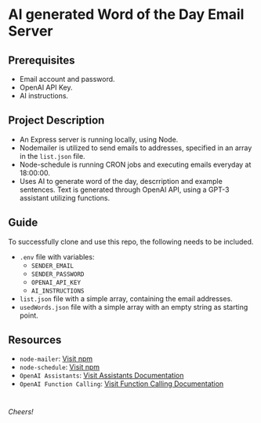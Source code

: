 # AI generated Word of the Day Email Server

## Prerequisites

- Email account and password.
- OpenAI API Key.
- AI instructions.

## Project Description

- An Express server is running locally, using Node.
- Nodemailer is utilized to send emails to addresses, specified in an array in the `list.json` file.
- Node-schedule is running CRON jobs and executing emails everyday at 18:00:00.
- Uses AI to generate word of the day, descrription and example sentences. Text is generated through OpenAI API, using a GPT-3 assistant utilizing functions.

## Guide

To successfully clone and use this repo, the following needs to be included.

- `.env` file with variables:
  - `SENDER_EMAIL`
  - `SENDER_PASSWORD`
  - `OPENAI_API_KEY`
  - `AI_INSTRUCTIONS`
- `list.json` file with a simple array, containing the email addresses.
- `usedWords.json` file with a simple array with an empty string as starting point.

## Resources
- `node-mailer`: [Visit npm](https://www.npmjs.com/package/nodemailer)
- `node-schedule`: [Visit npm](https://www.npmjs.com/package/node-schedule)
- `OpenAI Assistants`: [Visit Assistants Documentation](https://platform.openai.com/docs/assistants/overview?lang=node.js&context=with-streaming)
- `OpenAI Function Calling`: [Visit Function Calling Documentation](https://platform.openai.com/docs/guides/function-calling)

#

_Cheers!_
